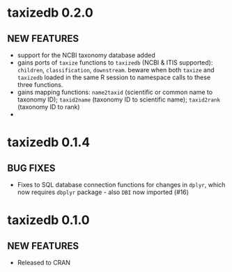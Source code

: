 taxizedb 0.2.0
==============

## NEW FEATURES

 * support for the NCBI taxonomy database added
 * gains ports of `taxize` functions to `taxizedb` (NCBI & ITIS supported): `children`, `classification`, `downstream`. beware when both `taxize` and `taxizedb` loaded in the same R session to namespace calls to these three functions.
 * gains mapping functions: `name2taxid` (scientific or common name to taxonomy ID); `taxid2name` (taxonomy ID to scientific name); `taxid2rank` (taxonomy ID to rank)
 * 

taxizedb 0.1.4
==============

## BUG FIXES

* Fixes to SQL database connection functions for changes in `dplyr`, 
which now requires `dbplyr` package - also `DBI` now imported (#16)


taxizedb 0.1.0
==============

## NEW FEATURES

* Released to CRAN

